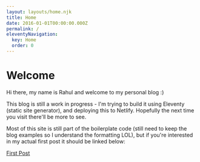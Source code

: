 ```yaml
---
layout: layouts/home.njk
title: Home
date: 2016-01-01T00:00:00.000Z
permalink: /
eleventyNavigation:
  key: Home
  order: 0
---
```

# Welcome

Hi there, my name is Rahul and welcome to my personal blog :)

This blog is still a work in progress - I'm trying to build it using Eleventy (static site generator), and deploying this to Netlify. Hopefully the next time you visit there'll be more to see.

Most of this site is still part of the boilerplate code (still need to keep the blog examples so I understand the formatting LOL), but if you're interested in my actual first post it should be linked below:

[First Post](why-i-am-building-this-website/)

